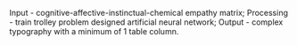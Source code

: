 Input - cognitive-affective-instinctual-chemical empathy matrix; Processing - train trolley problem designed artificial neural network; Output - complex typography with a minimum of 1 table column.
